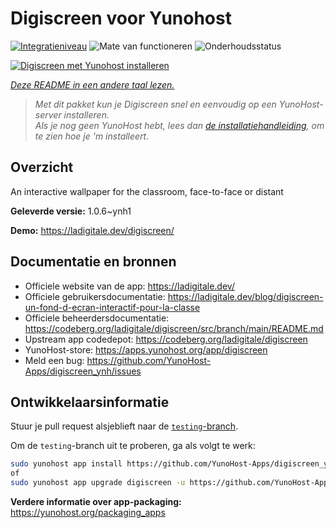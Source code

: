 <!--
NB: Deze README is automatisch gegenereerd door <https://github.com/YunoHost/apps/tree/master/tools/readme_generator>
Hij mag NIET handmatig aangepast worden.
-->

# Digiscreen voor Yunohost

[![Integratieniveau](https://apps.yunohost.org/badge/integration/digiscreen)](https://ci-apps.yunohost.org/ci/apps/digiscreen/)
![Mate van functioneren](https://apps.yunohost.org/badge/state/digiscreen)
![Onderhoudsstatus](https://apps.yunohost.org/badge/maintained/digiscreen)

[![Digiscreen met Yunohost installeren](https://install-app.yunohost.org/install-with-yunohost.svg)](https://install-app.yunohost.org/?app=digiscreen)

*[Deze README in een andere taal lezen.](./ALL_README.md)*

> *Met dit pakket kun je Digiscreen snel en eenvoudig op een YunoHost-server installeren.*  
> *Als je nog geen YunoHost hebt, lees dan [de installatiehandleiding](https://yunohost.org/install), om te zien hoe je 'm installeert.*

## Overzicht

An interactive wallpaper for the classroom, face-to-face or distant


**Geleverde versie:** 1.0.6~ynh1

**Demo:** <https://ladigitale.dev/digiscreen/>
## Documentatie en bronnen

- Officiele website van de app: <https://ladigitale.dev/>
- Officiele gebruikersdocumentatie: <https://ladigitale.dev/blog/digiscreen-un-fond-d-ecran-interactif-pour-la-classe>
- Officiele beheerdersdocumentatie: <https://codeberg.org/ladigitale/digiscreen/src/branch/main/README.md>
- Upstream app codedepot: <https://codeberg.org/ladigitale/digiscreen>
- YunoHost-store: <https://apps.yunohost.org/app/digiscreen>
- Meld een bug: <https://github.com/YunoHost-Apps/digiscreen_ynh/issues>

## Ontwikkelaarsinformatie

Stuur je pull request alsjeblieft naar de [`testing`-branch](https://github.com/YunoHost-Apps/digiscreen_ynh/tree/testing).

Om de `testing`-branch uit te proberen, ga als volgt te werk:

```bash
sudo yunohost app install https://github.com/YunoHost-Apps/digiscreen_ynh/tree/testing --debug
of
sudo yunohost app upgrade digiscreen -u https://github.com/YunoHost-Apps/digiscreen_ynh/tree/testing --debug
```

**Verdere informatie over app-packaging:** <https://yunohost.org/packaging_apps>
